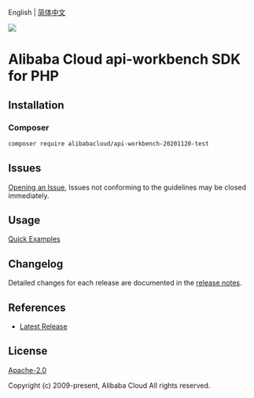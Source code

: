 English | [简体中文](README-CN.md)

![](https://aliyunsdk-pages.alicdn.com/icons/AlibabaCloud.svg)

# Alibaba Cloud api-workbench SDK for PHP

## Installation

### Composer

```bash
composer require alibabacloud/api-workbench-20201120-test
```

## Issues

[Opening an Issue](https://github.com/aliyun/alibabacloud-php-sdk/issues/new), Issues not conforming to the guidelines may be closed immediately.

## Usage

[Quick Examples](https://github.com/aliyun/alibabacloud-php-sdk/blob/master/docs/0-Examples-EN.md#quick-examples)

## Changelog

Detailed changes for each release are documented in the [release notes](./ChangeLog.txt).

## References

* [Latest Release](https://github.com/aliyun/alibabacloud-php-sdk/)

## License

[Apache-2.0](http://www.apache.org/licenses/LICENSE-2.0)

Copyright (c) 2009-present, Alibaba Cloud All rights reserved.
